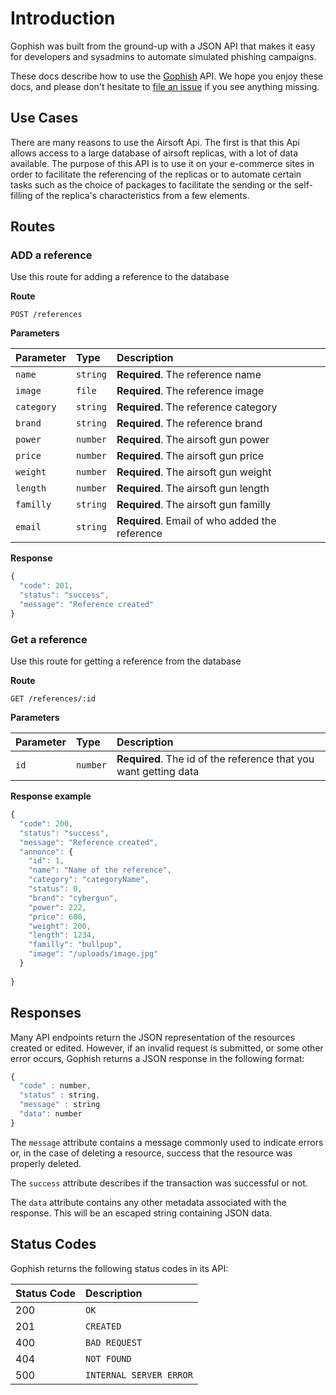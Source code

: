 # Introduction

Gophish was built from the ground-up with a JSON API that makes it easy for developers and sysadmins to automate simulated phishing campaigns.

These docs describe how to use the [Gophish](https://getgophish.com) API. We hope you enjoy these docs, and please don't hesitate to [file an issue](https://github.com/gophish/gophish/issues/new) if you see anything missing.



## Use Cases

There are many reasons to use the Airsoft Api. The first is that this Api allows access to a large database of airsoft replicas, with a lot of data available. The purpose of this API is to use it on your e-commerce sites in order to facilitate the referencing of the replicas or to automate certain tasks such as the choice of packages to facilitate the sending or the self-filling of the replica's characteristics from a few elements.

## Routes

### ADD a reference

Use this route for adding a reference to the database

**Route**
```http
POST /references
```
**Parameters**

| Parameter | Type | Description |
| :--- | :--- | :--- |
| `name` | `string` | **Required**. The reference name |
| `image` | `file` | **Required**. The reference image |
| `category` | `string` | **Required**. The reference category |
| `brand` | `string` | **Required**. The reference brand |
| `power` | `number` | **Required**. The airsoft gun power |
| `price` | `number` | **Required**. The airsoft gun price |
| `weight` | `number` | **Required**. The airsoft gun weight |
| `length` | `number` | **Required**. The airsoft gun length |
| `familly` | `string` | **Required**. The airsoft gun familly |
| `email` | `string` | **Required**. Email of who added the reference |

**Response**

```javascript
{
  "code": 201,
  "status": "success",
  "message": "Reference created"
}
```

### Get a reference

Use this route for getting a reference from the database

**Route**
```http
GET /references/:id
```
**Parameters**

| Parameter | Type | Description |
| :--- | :--- | :--- |
| `id` | `number` | **Required**. The id of the reference that you want getting data |


**Response example**

```javascript
{
  "code": 200,
  "status": "success",
  "message": "Reference created",
  "annonce": {
    "id": 1,
    "name": "Name of the reference",
    "category": "categoryName",
    "status": 0,
    "brand": "cybergun",
    "power": 222,
    "price": 600,
    "weight": 200,
    "length": 1234,
    "familly": "bullpup",
    "image": "/uploads/image.jpg"       
  }
  
}
```


## Responses

Many API endpoints return the JSON representation of the resources created or edited. However, if an invalid request is submitted, or some other error occurs, Gophish returns a JSON response in the following format:

```javascript
{
  "code" : number,
  "status" : string,
  "message" : string
  "data": number
}
```

The `message` attribute contains a message commonly used to indicate errors or, in the case of deleting a resource, success that the resource was properly deleted.

The `success` attribute describes if the transaction was successful or not.

The `data` attribute contains any other metadata associated with the response. This will be an escaped string containing JSON data.

## Status Codes

Gophish returns the following status codes in its API:

| Status Code | Description |
| :--- | :--- |
| 200 | `OK` |
| 201 | `CREATED` |
| 400 | `BAD REQUEST` |
| 404 | `NOT FOUND` |
| 500 | `INTERNAL SERVER ERROR` |
